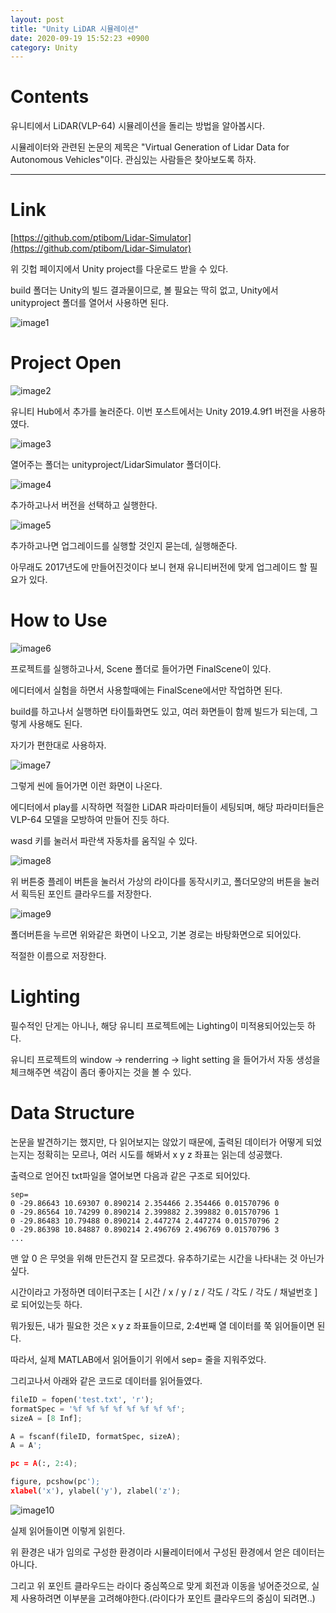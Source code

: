 ```yaml
---
layout: post
title: "Unity LiDAR 시뮬레이션"
date: 2020-09-19 15:52:23 +0900
category: Unity
---
```

# Contents

유니티에서 LiDAR(VLP-64) 시뮬레이션을 돌리는 방법을 알아봅시다.

시뮬레이터와 관련된 논문의 제목은 "Virtual Generation of Lidar Data for
Autonomous Vehicles"이다.
관심있는 사람들은 찾아보도록 하자.

---

# Link

[https://github.com/ptibom/Lidar-Simulator](https://github.com/ptibom/Lidar-Simulator)


위 깃헙 페이지에서 Unity project를 다운로드 받을 수 있다.

build 폴더는 Unity의 빌드 결과물이므로, 볼 필요는 딱히 없고, Unity에서 unityproject 폴더를 열어서 사용하면 된다.

![image1](/Assets/20200919/i1.png?raw=true)

# Project Open

![image2](/Assets/images/2020-09-19/i2.png?raw=true)

유니티 Hub에서 추가를 눌러준다. 이번 포스트에서는 Unity 2019.4.9f1 버전을 사용하였다.

![image3](/Assets/20200919/3.png?raw=true)

열어주는 폴더는 unityproject/LidarSimulator 폴더이다.

![image4](/Assets/images/2020-09-19/4.png?raw=true)

추가하고나서 버전을 선택하고 실행한다.

![image5](/Assets/images/2020-09-19/5.png?raw=true)

추가하고나면 업그레이드를 실행할 것인지 묻는데, 실행해준다.

아무래도 2017년도에 만들어진것이다 보니 현재 유니티버전에 맞게 업그레이드 할 필요가 있다.

# How to Use

![image6](/Assets/images/2020-09-19/6.png?raw=true)

프로젝트를 실행하고나서, Scene 폴더로 들어가면 FinalScene이 있다.

에디터에서 실험을 하면서 사용할때에는 FinalScene에서만 작업하면 된다.

build를 하고나서 실행하면 타이틀화면도 있고, 여러 화면들이 함께 빌드가 되는데, 그렇게 사용해도 된다.

자기가 편한대로 사용하자.

![image7](/Assets/images/2020-09-19/7.png?raw=true)

그렇게 씬에 들어가면 이런 화면이 나온다.

에디터에서 play를 시작하면 적절한 LiDAR 파라미터들이 세팅되며, 해당 파라미터들은 VLP-64 모델을 모방하여 만들어 진듯 하다.

wasd 키를 눌러서 파란색 자동차를 움직일 수 있다.

![image8](/Assets/images/2020-09-19/8.png?raw=true)

위 버튼중 플레이 버튼을 눌러서 가상의 라이다를 동작시키고, 폴더모양의 버튼을 눌러서 획득된 포인트 클라우드를 저장한다.

![image9](/Assets/images/2020-09-19/9.png?raw=true)

폴더버튼을 누르면 위와같은 화면이 나오고, 기본 경로는 바탕화면으로 되어있다.

적절한 이름으로 저장한다.

# Lighting

필수적인 단게는 아니나, 해당 유니티 프로젝트에는 Lighting이 미적용되어있는듯 하다.

유니티 프로젝트의 window -> renderring -> light setting 을 들어가서 자동 생성을 체크해주면 색감이 좀더 좋아지는 것을 볼 수 있다.

# Data Structure

논문을 발견하기는 했지만, 다 읽어보지는 않았기 때문에, 출력된 데이터가 어떻게 되었는지는 정확히는 모르나, 여러 시도를 해봐서 x y z 좌표는 읽는데 성공했다.

출력으로 얻어진 txt파일을 열어보면 다음과 같은 구조로 되어있다.

```
sep=
0 -29.86643 10.69307 0.890214 2.354466 2.354466 0.01570796 0
0 -29.86564 10.74299 0.890214 2.399882 2.399882 0.01570796 1
0 -29.86483 10.79488 0.890214 2.447274 2.447274 0.01570796 2
0 -29.86398 10.84887 0.890214 2.496769 2.496769 0.01570796 3
...
```

맨 앞 0 은 무엇을 위해 만든건지 잘 모르겠다. 유추하기로는 시간을 나타내는 것 아닌가 싶다.

시간이라고 가정하면 데이터구조는 [ 시간 / x / y / z / 각도 / 각도 / 각도 / 채널번호 ]로 되어있는듯 하다.

뭐가됬든, 내가 필요한 것은 x y z 좌표들이므로, 2:4번째 열 데이터를 쭉 읽어들이면 된다.

따라서, 실제 MATLAB에서 읽어들이기 위에서 sep= 줄을 지워주었다.

그리고나서 아래와 같은 코드로 데이터를 읽어들였다.

```python
fileID = fopen('test.txt', 'r');
formatSpec = '%f %f %f %f %f %f %f %f';
sizeA = [8 Inf];

A = fscanf(fileID, formatSpec, sizeA);
A = A';

pc = A(:, 2:4);

figure, pcshow(pc');
xlabel('x'), ylabel('y'), zlabel('z');
```

![image10](/Assets/images/2020-09-19/10.png?raw=true)

실제 읽어들이면 이렇게 읽힌다.

위 환경은 내가 임의로 구성한 환경이라 시뮬레이터에서 구성된 환경에서 얻은 데이터는 아니다.

그리고 위 포인트 클라우드는 라이다 중심쪽으로 맞게 회전과 이동을 넣어준것으로, 실제 사용하려면 이부분을 고려해야한다.(라이다가 포인트 클라우드의 중심이 되려면..)
